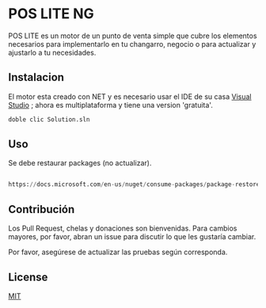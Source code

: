 # POS LITE NG


POS LITE es un motor de un punto de venta simple que cubre los elementos necesarios para implementarlo en tu changarro, negocio o para actualizar y ajustarlo a tu necesidades.

## Instalacion

El motor esta creado con NET y es necesario usar el IDE de su casa [Visual Studio](https://visualstudio.microsoft.com/es/vs/community/) ; ahora es multiplataforma y tiene una version 'gratuita'.


```bash
doble clic Solution.sln
```

## Uso
Se debe restaurar packages (no actualizar).

```python

https://docs.microsoft.com/en-us/nuget/consume-packages/package-restore#restore-using-the-nugetexe-cli

```

## Contribución
Los Pull Request, chelas y donaciones son bienvenidas. Para cambios mayores, por favor, abran un issue para discutir lo que les gustaría cambiar.

Por favor, asegúrese de actualizar las pruebas según corresponda.

## License
[MIT](https://choosealicense.com/licenses/mit/)
